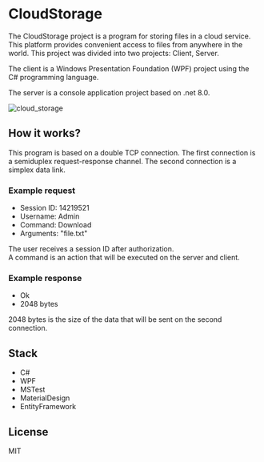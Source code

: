 # CloudStorage
The CloudStorage project is a program for storing files in a cloud service. This platform provides convenient access to files from anywhere in the world. This project was divided into two projects: Client, Server.

The client is a Windows Presentation Foundation (WPF) project using the C# programming language.

The server is a console application project based on .net 8.0.

![cloud_storage](https://github.com/Marat-terabyte/CloudStorage/assets/86014823/441f3ea4-1763-441b-8dca-c8394ec431f3)

## How it works?
This program is based on a double TCP connection. The first connection is a semiduplex request-response channel. The second connection is a simplex data link.

### Example request
- Session ID: 14219521
- Username: Admin
- Command: Download
- Arguments: "file.txt"

The user receives a session ID after authorization.  
A command is an action that will be executed on the server and client.

### Example response
- Ok
- 2048 bytes

2048 bytes is the size of the data that will be sent on the second connection.

## Stack
- C#
- WPF
- MSTest
- MaterialDesign
- EntityFramework

## License
MIT
